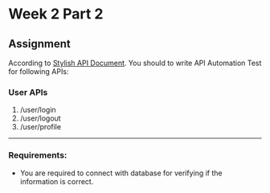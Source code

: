 # Week 2 Part 2

## Assignment
According to [Stylish API Document](https://app.swaggerhub.com/apis-docs/YINGNTY/Stylish/1.0.0). You should to write API Automation Test for following APIs:  


### User APIs 
1.  /user/login
2.  /user/logout
3.  /user/profile

---
### Requirements:
- You are required to connect with database for verifying if the information is correct.